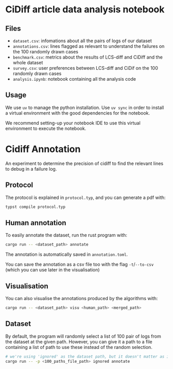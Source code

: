 # CiDiff article data analysis notebook

## Files

* `dataset.csv`: infomations about all the pairs of logs of our dataset
* `annotations.csv`: lines flagged as relevant to understand the failures on the 100 randomly drawn cases
* `benchmark.csv`: metrics about the results of LCS-diff and CiDiff and the whole dataset
* `survey.csv`: user preferences between LCS-diff and CiDif on the 100 randomly drawn cases
* `analysis.ipynb`: notebook containing all the analysis code

## Usage

We use `uv` to manage the python installation. Use `uv sync` in order to install a virtual environment with the good dependencies for the notebook.

We recommend setting-up your notebook IDE to use this virtual environment to execute the notebook.

# Cidiff Annotation 

An experiment to determine the precision of cidiff to find the relevant lines to debug in a failure log.

## Protocol
The protocol is explained in `protocol.typ`, and you can generate a pdf with:

```sh
typst compile protocol.typ
```

## Human annotation

To easily annotate the dataset, run the rust program with:

```sh
cargo run -- <dataset_path> annotate
```

The annotation is automatically saved in `annotation.toml`.

You can save the annotation as a csv file too with the flag `-t`/`--to-csv` (which you can use later in the visualisation)

## Visualisation

You can also visualise the annotations produced by the algorithms with:

```sh
cargo run -- <dataset_path> visu <human_path> <merged_path>
```

## Dataset

By default, the program will randomly select a list of 100 pair of logs from the dataset at the given path.
However, you can give it a path to a file containing a list of path to use these instead of the random selection.

```sh
# we're using 'ignored' as the dataset path, but it doesn't matter as it will not be used when '-p' is used
cargo run -- -p <100_paths_file_path> ignored annotate
```
